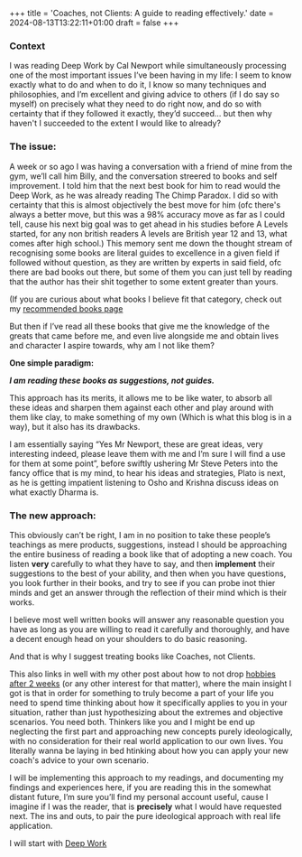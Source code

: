+++
title = 'Coaches, not Clients: A guide to reading effectively.'
date = 2024-08-13T13:22:11+01:00
draft = false
+++

### Context

I was reading Deep Work by Cal Newport while simultaneously processing one of the most important issues I’ve been having in my life: I seem to know exactly what to do and when to do it, I know so many techniques and philosophies, and I’m excellent and giving advice to others (if I do say so myself) on precisely what they need to do right now, and do so with certainty that if they followed it exactly, they’d succeed... but then why haven't I succeeded to the extent I would like to already?

### The issue:
A week or so ago I was having a conversation with a friend of mine from the gym, we’ll call him Billy, and the conversation streered to books and self improvement. I told him that the next best book for him to read would the Deep Work, as he was already reading The Chimp Paradox. I did so with certainty that this is almost objectively the best move for him (ofc there's always a better move, but this was a 98% accuracy move as far as I could tell, cause his next big goal was to get ahead in his studies before A Levels started, for any non british readers A levels are British year 12 and 13, what comes after high school.)
This memory sent me down the thought stream of recognising some books are literal guides to excellence in a given field if followed without question, as they are written by experts in said field, ofc there are bad books out there, but some of them you can just tell by reading that the author has their shit together to some extent greater than yours.

(If you are curious about what books I believe fit that category, check out my [recommended books page](https://acerrimus.srht.site/books)


But then if I’ve read all these books that give me the knowledge of the greats that came before me, and even live alongside me and obtain lives and character I aspire towards, why am I not like them?

**One simple paradigm:**

***I am reading these books as suggestions, not guides.***

This approach has its merits, it allows me to be like water, to absorb all these ideas and sharpen them against each other and play around with them like clay, to make something of my own (Which is what this blog is in a way), but it also has its drawbacks. 

I am essentially saying “Yes Mr Newport, these are great ideas, very interesting indeed, please leave them with me and I’m sure I will find a use for them at some point”, before swiftly ushering Mr Steve Peters into the fancy office that is my mind, to hear his ideas and strategies, Plato is next, as he is getting impatient listening to Osho and Krishna discuss ideas on what exactly Dharma is.


### The new approach:
This obviously can’t be right, I am in no position to take these people’s teachings as mere products, suggestions, instead I should be approaching the entire business of reading a book like that of adopting a new coach. You listen **very** carefully to what they have to say, and then **implement** their suggestions to the best of your ability, and then when you have questions, you look further in their books, and try to see if you can probe inot thier minds and get an answer through the reflection of their mind which is their works.

I believe most well written books will answer any reasonable question you have as long as you are willing to read it carefully and thoroughly, and have a decent enough head on your shoulders to do basic reasoning.

And that is why I suggest treating books like Coaches, not Clients.

This also links in well with my other post about how to not drop [hobbies after 2 weeks](https://acerrimus.srht.site/posts/thinkervsdoer) (or any other interest for that matter), where the main insight I got is that in order for something to truly become a part of your life you need to spend time thinking about how it specifically applies to you in your situation, rather than just hypothesizing about the extremes and objective scenarios. You need both. Thinkers like you and I might be end up neglecting the first part and approaching new concepts purely ideologically, with no consideration for their real world application to our own lives. You literally wanna be laying in bed htinking about how you can apply your new coach's advice to your own scenario.

I will be implementing this approach to my readings, and documenting my findings and experiences here, if you are reading this in the somewhat distant future, I’m sure you’ll find my personal account useful, cause I imagine if I was the reader, that is **precisely** what I would have requested next. The ins and outs, to pair the pure ideological approach with real life application.

I will start with [Deep Work](https://acerrimus.srht.site/books/deepwork)